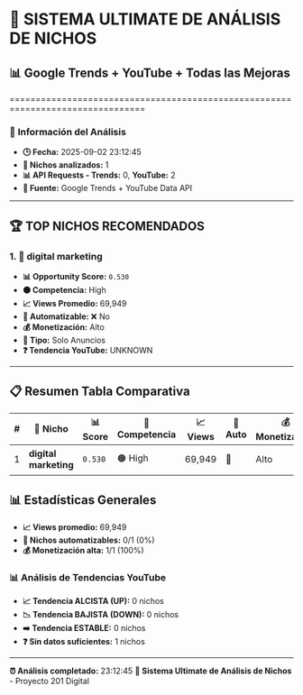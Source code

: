 # 🚀 SISTEMA ULTIMATE DE ANÁLISIS DE NICHOS
## 📊 Google Trends + YouTube + Todas las Mejoras

================================================================================

### 📅 **Información del Análisis**

- **🕒 Fecha:** 2025-09-02 23:12:45
- **🎯 Nichos analizados:** 1
- **📊 API Requests - Trends:** 0, **YouTube:** 2
- **📁 Fuente:** Google Trends + YouTube Data API

---

## 🏆 TOP NICHOS RECOMENDADOS

### 1. 🎯 **digital marketing**

- **📊 Opportunity Score:** `0.530`
- **🟠 Competencia:** High
- **📈 Views Promedio:** 69,949
- **👤 Automatizable:** ❌ No
- **💰 Monetización:** Alto
- **🎯 Tipo:** Solo Anuncios
- **❓ Tendencia YouTube:** UNKNOWN

---

## 📋 **Resumen Tabla Comparativa**

| # | 🎯 Nicho | 📊 Score | 🚦 Competencia | 📈 Views | 🤖 Auto | 💰 Monetización | 📊 Tendencia |
|---|----------|----------|----------------|----------|------|----------------|-------------|
| 1 | **digital marketing** | `0.530` | 🟠 High | 69,949 | 👤 | Alto | ❓ UNKNOWN |

## 📊 **Estadísticas Generales**

- **📈 Views promedio:** 69,949
- **🤖 Nichos automatizables:** 0/1 (0%)
- **💰 Monetización alta:** 1/1 (100%)

### 📊 **Análisis de Tendencias YouTube**

- **📈 Tendencia ALCISTA (UP):** 0 nichos
- **📉 Tendencia BAJISTA (DOWN):** 0 nichos
- **➡️ Tendencia ESTABLE:** 0 nichos
- **❓ Sin datos suficientes:** 1 nichos

---

**⏰ Análisis completado:** 23:12:45
**🚀 Sistema Ultimate de Análisis de Nichos** - Proyecto 201 Digital
